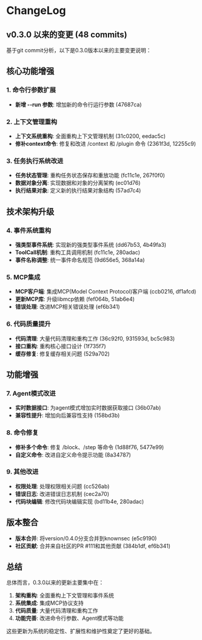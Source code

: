 # ChangeLog

## v0.3.0 以来的变更 (48 commits)

基于git commit分析，以下是0.3.0版本以来的主要变更说明：

## 核心功能增强

### 1. 命令行参数扩展
- **新增 --run 参数**: 增加新的命令行运行参数 (47687ca)

### 2. 上下文管理重构 
- **上下文系统重构**: 全面重构上下文管理机制 (31c0200, eedac5c)
- **修补context命令**: 修复和改进 /context 和 /plugin 命令 (2361f3d, 12255c9)

### 3. 任务执行系统改进
- **任务状态管理**: 重构任务状态保存和重放功能 (fc11c1e, 267f0f0)
- **数据对象分离**: 实现数据和对象的分离架构 (ec01d76)
- **执行结果对象**: 定义新的执行结果对象结构 (57ad7c4)

## 技术架构升级

### 4. 事件系统重构
- **强类型事件系统**: 实现新的强类型事件系统 (dd67b53, 4b49fa3)
- **ToolCall机制**: 重构工具调用机制 (fc11c1e, 280adac)
- **事件名称调整**: 统一事件命名规范 (9d656e5, 368a14a)

### 5. MCP集成
- **MCP客户端**: 集成MCP(Model Context Protocol)客户端 (ccb0216, df1afcd)
- **更新MCP库**: 升级libmcp依赖 (fef064b, 51ab6e4)
- **错误处理**: 改进MCP相关错误处理 (ef6b341)

### 6. 代码质量提升
- **代码清理**: 大量代码清理和重构工作 (36c92f0, 931593d, bc5c983)
- **接口重构**: 重构核心接口设计 (1f735f7)
- **缓存修复**: 修复缓存相关问题 (529a702)

## 功能增强

### 7. Agent模式改进
- **实时数据接口**: 为agent模式增加实时数据获取接口 (36b07ab)
- **兼容性提升**: 增加向后兼容性支持 (158bd3b)

### 8. 命令修复
- **修补多个命令**: 修复 /block、/step 等命令 (1d88f76, 5477e99)
- **自定义命令**: 改进自定义命令提示功能 (8a34787)

### 9. 其他改进
- **权限处理**: 处理权限相关问题 (cc526ab)
- **错误日志**: 改进错误日志机制 (cec2a70)
- **代码块编辑**: 修改代码块编辑实现 (bd11b4e, 280adac)

## 版本整合
- **版本合并**: 将version/0.4.0分支合并到knownsec (e5c9190)
- **社区贡献**: 合并来自社区的PR #111和其他贡献 (384b1df, ef6b341)

## 总结

总体而言，0.3.0以来的更新主要集中在：
1. **架构重构**: 全面重构上下文管理和事件系统
2. **系统集成**: 集成MCP协议支持
3. **代码质量**: 大量代码清理和重构工作
4. **功能完善**: 改进命令行参数、Agent模式等功能

这些更新为系统的稳定性、扩展性和维护性奠定了更好的基础。